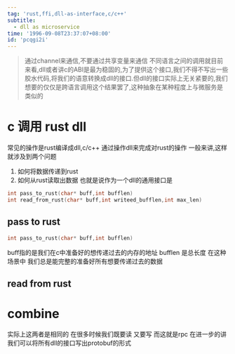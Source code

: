 ```yaml
---
tag: 'rust,ffi,dll-as-interface,c/c++'
subtitle:
  - dll as microservice
time: '1996-09-08T23:37:07+08:00'
id: 'pcqgi2i'
---
```


> 通过channel来通信,不要通过共享变量来通信
不同语言之间的调用就目前来看,dll或者讲c的ABI是最为稳固的,为了提供这个接口,我们不得不写出一些胶水代码,将我们的语意转换成dll的接口.但dll的接口实际上无关紧要的,我们想要的仅仅是跨语言调用这个结果罢了,这种抽象在某种程度上与微服务是类似的


# c 调用 rust dll
常见的操作是rust编译成dll,c/c++ 通过操作dll来完成对rust的操作
一般来讲,这样就涉及到两个问题
1. 如何将数据传递到rust
2. 如何从rust读取出数据
也就是说作为一个dll的通用接口是
```c
int pass_to_rust(char* buff,int bufflen)
int read_from_rust(char* buff,int writeed_bufflen,int max_len)
```
## pass to rust
```c
int pass_to_rust(char* buff,int bufflen)
```
buff指的是我们在c中准备好的想传递过去的内存的地址 bufflen 是总长度
在这种场景中 我们总是能完整的准备好所有想要传递过去的数据
## read from rust



# combine
实际上这两者是相同的 在很多时候我们既要读 又要写 而这就是rpc
在进一步的讲 我们可以将所有dll的接口写出protobuf的形式